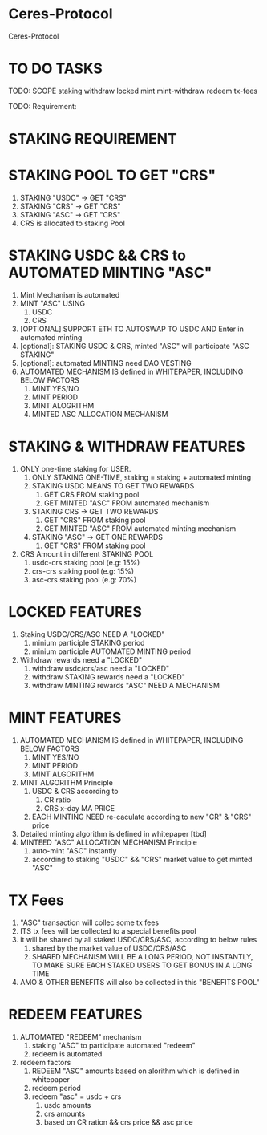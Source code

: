 # Ceres-Protocol
Ceres-Protocol

# TO DO TASKS

TODO: SCOPE
staking
withdraw
locked
mint
mint-withdraw
redeem
tx-fees

TODO: Requirement:

# STAKING REQUIREMENT
# STAKING POOL TO GET "CRS"
1. STAKING "USDC" -> GET "CRS"
2. STAKING "CRS" -> GET "CRS"
3. STAKING "ASC" -> GET "CRS"
4. CRS is allocated to staking Pool

# STAKING USDC && CRS to AUTOMATED MINTING "ASC"
1. Mint Mechanism is automated
2. MINT "ASC" USING
   1. USDC
   2. CRS
3. [OPTIONAL] SUPPORT ETH TO AUTOSWAP TO USDC AND Enter in automated minting
4. [optional]: STAKING USDC & CRS, minted "ASC" will participate "ASC STAKING"
5. [optional]: automated MINTING need DAO VESTING
6. AUTOMATED MECHANISM IS defined in WHITEPAPER, INCLUDING BELOW FACTORS
   1. MINT YES/NO
   2. MINT PERIOD
   3. MINT ALOGRITHM
   4. MINTED ASC ALLOCATION MECHANISM

# STAKING & WITHDRAW FEATURES
1. ONLY one-time staking for USER. 
   1. ONLY STAKING ONE-TIME, staking = staking + automated minting
   2. STAKING USDC MEANS TO GET TWO REWARDS
      1. GET CRS FROM staking pool
      2. GET MINTED "ASC" FROM automated mechanism
   3. STAKING CRS -> GET TWO REWARDS
      1. GET "CRS" FROM staking pool
      2. GET MINTED "ASC" FROM automated minting mechanism
   4. STAKING "ASC" -> GET ONE REWARDS
      1. GET "CRS" FROM staking pool
2. CRS Amount in different STAKING POOL
   1. usdc-crs staking pool (e.g: 15%)
   2. crs-crs staking pool (e.g: 15%)
   3. asc-crs staking pool (e.g: 70%)

# LOCKED FEATURES
1. Staking USDC/CRS/ASC NEED A "LOCKED"
   1. minium participle STAKING period
   2. minium participle AUTOMATED MINTING period
2. Withdraw rewards need a "LOCKED"
   1. withdraw usdc/crs/asc need a "LOCKED"
   2. withdraw STAKING rewards need a "LOCKED" 
   3. withdraw MINTING rewards "ASC" NEED A MECHANISM


# MINT FEATURES
1. AUTOMATED MECHANISM IS defined in WHITEPAPER, INCLUDING BELOW FACTORS
   1. MINT YES/NO
   2. MINT PERIOD
   3. MINT ALGORITHM
2. MINT ALGORITHM Principle 
   1. USDC & CRS according to 
      1. CR ratio
      2. CRS x-day MA  PRICE
   2. EACH MINTING NEED re-caculate according to new "CR" & "CRS" price
3. Detailed minting algorithm is defined in whitepaper [tbd]
3. MINTEED "ASC" ALLOCATION MECHANISM Principle
   1. auto-mint "ASC" instantly
   2. according to staking "USDC" && "CRS" market value to get minted "ASC"

# TX Fees
1. "ASC" transaction will collec some tx fees
2. ITS tx fees will be collected to a special benefits pool
3. it will be shared by all staked USDC/CRS/ASC, according to below rules
   1. shared by the market value of USDC/CRS/ASC
   2. SHARED MECHANISM WILL BE A LONG PERIOD, NOT INSTANTLY, TO MAKE SURE EACH STAKED USERS TO GET BONUS IN A LONG TIME
4. AMO & OTHER BENEFITS will also be collected in this "BENEFITS POOL"

# REDEEM FEATURES
1. AUTOMATED "REDEEM" mechanism
   1. staking "ASC" to participate automated "redeem"
   2. redeem is automated
2. redeem factors
   1. REDEEM "ASC" amounts based on alorithm which is defined in whitepaper
   2. redeem period
   3. redeem "asc" = usdc + crs
      1. usdc amounts
      2. crs amounts
      3. based on CR ration && crs price && asc price






